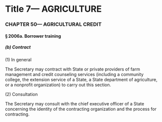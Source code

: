 
# Title 7— AGRICULTURE
### CHAPTER 50— AGRICULTURAL CREDIT
#### § 2006a. Borrower training
##### (b) Contract

(1) In general

The Secretary may contract with State or private providers of farm management and credit counseling services (including a community college, the extension service of a State, a State department of agriculture, or a nonprofit organization) to carry out this section.

(2) Consultation

The Secretary may consult with the chief executive officer of a State concerning the identity of the contracting organization and the process for contracting.
